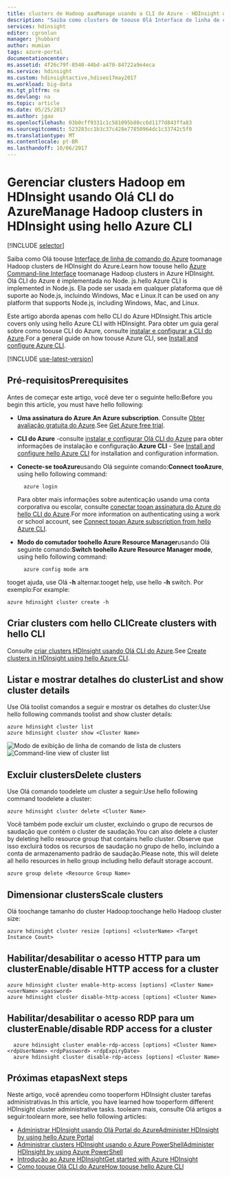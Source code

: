 ```yaml
---
title: clusters de Hadoop aaaManage usando a CLI do Azure - HDInsight do Azure | Microsoft Docs
description: "Saiba como clusters de toouse Olá Interface de linha de comando do Azure toomanage Hadoop no HDInsight do Azure. Olá CLI do Azure funciona no Windows, Mac e Linux."
services: hdinsight
editor: cgronlun
manager: jhubbard
author: mumian
tags: azure-portal
documentationcenter: 
ms.assetid: 4f26c79f-8540-44bd-a470-84722a9e4eca
ms.service: hdinsight
ms.custom: hdinsightactive,hdiseo17may2017
ms.workload: big-data
ms.tgt_pltfrm: na
ms.devlang: na
ms.topic: article
ms.date: 05/25/2017
ms.author: jgao
ms.openlocfilehash: 03b0cff9331c1c581095b80cc6d1177d843ffa83
ms.sourcegitcommit: 523283cc1b3c37c428e77850964dc1c33742c5f0
ms.translationtype: MT
ms.contentlocale: pt-BR
ms.lasthandoff: 10/06/2017
---
```

# <a name="manage-hadoop-clusters-in-hdinsight-using-hello-azure-cli"></a><span data-ttu-id="e1ef8-104">Gerenciar clusters Hadoop em HDInsight usando Olá CLI do Azure</span><span class="sxs-lookup"><span data-stu-id="e1ef8-104">Manage Hadoop clusters in HDInsight using hello Azure CLI</span></span>
[!INCLUDE [selector](../../includes/hdinsight-portal-management-selector.md)]

<span data-ttu-id="e1ef8-105">Saiba como Olá toouse [Interface de linha de comando do Azure](../cli-install-nodejs.md) toomanage Hadoop clusters de HDInsight do Azure.</span><span class="sxs-lookup"><span data-stu-id="e1ef8-105">Learn how toouse hello [Azure Command-line Interface](../cli-install-nodejs.md) toomanage Hadoop clusters in Azure HDInsight.</span></span> <span data-ttu-id="e1ef8-106">Olá CLI do Azure é implementada no Node. js.</span><span class="sxs-lookup"><span data-stu-id="e1ef8-106">hello Azure CLI is implemented in Node.js.</span></span> <span data-ttu-id="e1ef8-107">Ela pode ser usada em qualquer plataforma que dê suporte ao Node.js, incluindo Windows, Mac e Linux.</span><span class="sxs-lookup"><span data-stu-id="e1ef8-107">It can be used on any platform that supports Node.js, including Windows, Mac, and Linux.</span></span>

<span data-ttu-id="e1ef8-108">Este artigo aborda apenas com hello CLI do Azure HDInsight.</span><span class="sxs-lookup"><span data-stu-id="e1ef8-108">This article covers only using hello Azure CLI with HDInsight.</span></span> <span data-ttu-id="e1ef8-109">Para obter um guia geral sobre como toouse CLI do Azure, consulte [instalar e configurar a CLI do Azure][azure-command-line-tools].</span><span class="sxs-lookup"><span data-stu-id="e1ef8-109">For a general guide on how toouse Azure CLI, see [Install and configure Azure CLI][azure-command-line-tools].</span></span>

[!INCLUDE [use-latest-version](../../includes/hdinsight-use-latest-cli.md)]

## <a name="prerequisites"></a><span data-ttu-id="e1ef8-110">Pré-requisitos</span><span class="sxs-lookup"><span data-stu-id="e1ef8-110">Prerequisites</span></span>
<span data-ttu-id="e1ef8-111">Antes de começar este artigo, você deve ter o seguinte hello:</span><span class="sxs-lookup"><span data-stu-id="e1ef8-111">Before you begin this article, you must have hello following:</span></span>

* <span data-ttu-id="e1ef8-112">**Uma assinatura do Azure**.</span><span class="sxs-lookup"><span data-stu-id="e1ef8-112">**An Azure subscription**.</span></span> <span data-ttu-id="e1ef8-113">Consulte [Obter avaliação gratuita do Azure](https://azure.microsoft.com/documentation/videos/get-azure-free-trial-for-testing-hadoop-in-hdinsight/).</span><span class="sxs-lookup"><span data-stu-id="e1ef8-113">See [Get Azure free trial](https://azure.microsoft.com/documentation/videos/get-azure-free-trial-for-testing-hadoop-in-hdinsight/).</span></span>
* <span data-ttu-id="e1ef8-114">**CLI do Azure** -consulte [instalar e configurar Olá CLI do Azure](../cli-install-nodejs.md) para obter informações de instalação e configuração.</span><span class="sxs-lookup"><span data-stu-id="e1ef8-114">**Azure CLI** - See [Install and configure hello Azure CLI](../cli-install-nodejs.md) for installation and configuration information.</span></span>
* <span data-ttu-id="e1ef8-115">**Conecte-se tooAzure**usando Olá seguinte comando:</span><span class="sxs-lookup"><span data-stu-id="e1ef8-115">**Connect tooAzure**, using hello following command:</span></span>
  
        azure login
  
    <span data-ttu-id="e1ef8-116">Para obter mais informações sobre autenticação usando uma conta corporativa ou escolar, consulte [conectar tooan assinatura do Azure do hello CLI do Azure](../xplat-cli-connect.md).</span><span class="sxs-lookup"><span data-stu-id="e1ef8-116">For more information on authenticating using a work or school account, see [Connect tooan Azure subscription from hello Azure CLI](../xplat-cli-connect.md).</span></span>
* <span data-ttu-id="e1ef8-117">**Modo do comutador toohello Azure Resource Manager**usando Olá seguinte comando:</span><span class="sxs-lookup"><span data-stu-id="e1ef8-117">**Switch toohello Azure Resource Manager mode**, using hello following command:</span></span>
  
        azure config mode arm

<span data-ttu-id="e1ef8-118">tooget ajuda, use Olá **-h** alternar.</span><span class="sxs-lookup"><span data-stu-id="e1ef8-118">tooget help, use hello **-h** switch.</span></span>  <span data-ttu-id="e1ef8-119">Por exemplo:</span><span class="sxs-lookup"><span data-stu-id="e1ef8-119">For example:</span></span>

    azure hdinsight cluster create -h

## <a name="create-clusters-with-hello-cli"></a><span data-ttu-id="e1ef8-120">Criar clusters com hello CLI</span><span class="sxs-lookup"><span data-stu-id="e1ef8-120">Create clusters with hello CLI</span></span>
<span data-ttu-id="e1ef8-121">Consulte [criar clusters HDInsight usando Olá CLI do Azure](hdinsight-hadoop-create-linux-clusters-azure-cli.md).</span><span class="sxs-lookup"><span data-stu-id="e1ef8-121">See [Create clusters in HDInsight using hello Azure CLI](hdinsight-hadoop-create-linux-clusters-azure-cli.md).</span></span>

## <a name="list-and-show-cluster-details"></a><span data-ttu-id="e1ef8-122">Listar e mostrar detalhes do cluster</span><span class="sxs-lookup"><span data-stu-id="e1ef8-122">List and show cluster details</span></span>
<span data-ttu-id="e1ef8-123">Use Olá toolist comandos a seguir e mostrar os detalhes do cluster:</span><span class="sxs-lookup"><span data-stu-id="e1ef8-123">Use hello following commands toolist and show cluster details:</span></span>

    azure hdinsight cluster list
    azure hdinsight cluster show <Cluster Name>

<span data-ttu-id="e1ef8-124">![Modo de exibição de linha de comando de lista de clusters][image-cli-clusterlisting]</span><span class="sxs-lookup"><span data-stu-id="e1ef8-124">![Command-line view of cluster list][image-cli-clusterlisting]</span></span>

## <a name="delete-clusters"></a><span data-ttu-id="e1ef8-125">Excluir clusters</span><span class="sxs-lookup"><span data-stu-id="e1ef8-125">Delete clusters</span></span>
<span data-ttu-id="e1ef8-126">Use Olá comando toodelete um cluster a seguir:</span><span class="sxs-lookup"><span data-stu-id="e1ef8-126">Use hello following command toodelete a cluster:</span></span>

    azure hdinsight cluster delete <Cluster Name>

<span data-ttu-id="e1ef8-127">Você também pode excluir um cluster, excluindo o grupo de recursos de saudação que contém o cluster de saudação.</span><span class="sxs-lookup"><span data-stu-id="e1ef8-127">You can also delete a cluster by deleting hello resource group that contains hello cluster.</span></span> <span data-ttu-id="e1ef8-128">Observe que isso excluirá todos os recursos de saudação no grupo de hello, incluindo a conta de armazenamento padrão de saudação.</span><span class="sxs-lookup"><span data-stu-id="e1ef8-128">Please note, this will delete all hello resources in hello group including hello default storage account.</span></span>

    azure group delete <Resource Group Name>

## <a name="scale-clusters"></a><span data-ttu-id="e1ef8-129">Dimensionar clusters</span><span class="sxs-lookup"><span data-stu-id="e1ef8-129">Scale clusters</span></span>
<span data-ttu-id="e1ef8-130">Olá toochange tamanho do cluster Hadoop:</span><span class="sxs-lookup"><span data-stu-id="e1ef8-130">toochange hello Hadoop cluster size:</span></span>

    azure hdinsight cluster resize [options] <clusterName> <Target Instance Count>


## <a name="enabledisable-http-access-for-a-cluster"></a><span data-ttu-id="e1ef8-131">Habilitar/desabilitar o acesso HTTP para um cluster</span><span class="sxs-lookup"><span data-stu-id="e1ef8-131">Enable/disable HTTP access for a cluster</span></span>
    azure hdinsight cluster enable-http-access [options] <Cluster Name> <userName> <password>
    azure hdinsight cluster disable-http-access [options] <Cluster Name>

## <a name="enabledisable-rdp-access-for-a-cluster"></a><span data-ttu-id="e1ef8-132">Habilitar/desabilitar o acesso RDP para um cluster</span><span class="sxs-lookup"><span data-stu-id="e1ef8-132">Enable/disable RDP access for a cluster</span></span>
      azure hdinsight cluster enable-rdp-access [options] <Cluster Name> <rdpUserName> <rdpPassword> <rdpExpiryDate>
      azure hdinsight cluster disable-rdp-access [options] <Cluster Name>


## <a name="next-steps"></a><span data-ttu-id="e1ef8-133">Próximas etapas</span><span class="sxs-lookup"><span data-stu-id="e1ef8-133">Next steps</span></span>
<span data-ttu-id="e1ef8-134">Neste artigo, você aprendeu como tooperform HDInsight cluster tarefas administrativas.</span><span class="sxs-lookup"><span data-stu-id="e1ef8-134">In this article, you have learned how tooperform different HDInsight cluster administrative tasks.</span></span> <span data-ttu-id="e1ef8-135">toolearn mais, consulte Olá artigos a seguir:</span><span class="sxs-lookup"><span data-stu-id="e1ef8-135">toolearn more, see hello following articles:</span></span>

* <span data-ttu-id="e1ef8-136">[Administrar HDInsight usando Olá Portal do Azure][hdinsight-admin-portal]</span><span class="sxs-lookup"><span data-stu-id="e1ef8-136">[Administer HDInsight by using hello Azure Portal][hdinsight-admin-portal]</span></span>
* <span data-ttu-id="e1ef8-137">[Administrar clusters HDInsight usando o Azure PowerShell][hdinsight-admin-powershell]</span><span class="sxs-lookup"><span data-stu-id="e1ef8-137">[Administer HDInsight by using Azure PowerShell][hdinsight-admin-powershell]</span></span>
* <span data-ttu-id="e1ef8-138">[Introdução ao Azure HDInsight][hdinsight-get-started]</span><span class="sxs-lookup"><span data-stu-id="e1ef8-138">[Get started with Azure HDInsight][hdinsight-get-started]</span></span>
* <span data-ttu-id="e1ef8-139">[Como toouse Olá CLI do Azure][azure-command-line-tools]</span><span class="sxs-lookup"><span data-stu-id="e1ef8-139">[How toouse hello Azure CLI][azure-command-line-tools]</span></span>

[azure-command-line-tools]: ../cli-install-nodejs.md
[azure-create-storageaccount]:../storage/common/storage-create-storage-account.md
[azure-purchase-options]: http://azure.microsoft.com/pricing/purchase-options/
[azure-member-offers]: http://azure.microsoft.com/pricing/member-offers/
[azure-free-trial]: http://azure.microsoft.com/pricing/free-trial/


[hdinsight-admin-portal]: hdinsight-administer-use-management-portal.md
[hdinsight-admin-powershell]: hdinsight-administer-use-powershell.md
[hdinsight-get-started]: hdinsight-hadoop-linux-tutorial-get-started.md

[image-cli-account-download-import]: ./media/hdinsight-administer-use-command-line/HDI.CLIAccountDownloadImport.png
[image-cli-clustercreation]: ./media/hdinsight-administer-use-command-line/HDI.CLIClusterCreation.png
[image-cli-clustercreation-config]: ./media/hdinsight-administer-use-command-line/HDI.CLIClusterCreationConfig.png
[image-cli-clusterlisting]: ./media/hdinsight-administer-use-command-line/command-line-list-of-clusters.png "Listar e mostrar clusters"
